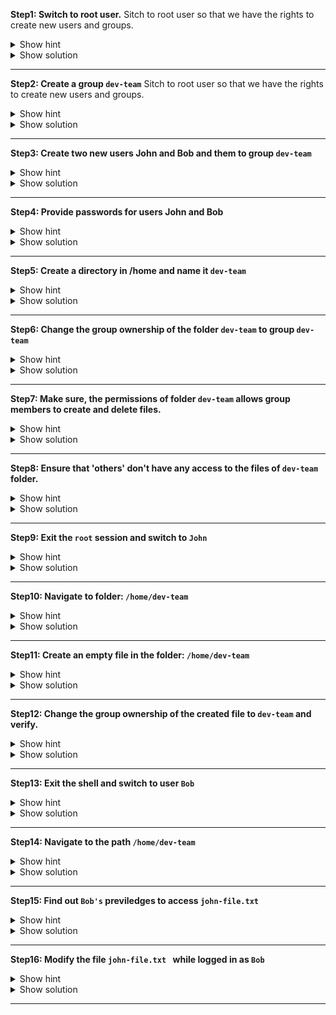 **Step1: Switch to root user.**
Sitch to root user so that we have the rights to create new users and groups.

<details>
<summary> Show hint
</summary>

Use the `sudo` command with flag `i`.

If you have the root password, you can login using that as well.

If you do not have `root` access, use the commands with  appending`sudo`.
</details>

<details>
<summary> Show solution
</summary><br>

`sudo - i`

![img](img\step1.PNG)

</details>

--- 

**Step2: Create a group `dev-team`**
Sitch to root user so that we have the rights to create new users and groups.

<details>
<summary> Show hint
</summary><br>

Use the `groupadd` command.

Syntax: `groupadd group-name`

</details>

<details>
<summary> Show solution
</summary><br>


` groupadd dev-team`

</details>

--- 

**Step3: Create two new users John and Bob and them to group `dev-team`**


<details>
<summary> Show hint
</summary>

Use command `useradd`.

`useradd` creates a new user and adds to the sepcified group.

Syntax: `useradd -G groupname username`

Where `-G` specifies the group.

</details>

<details>
<summary> Show solution
</summary>

`useradd -G dev-team John`

`useradd -G dev-team Bob`

Verify: `cat /etc/group | grep dev-team`

![img](img\step3.PNG)
</details>


--- 

**Step4:  Provide passwords for users John and Bob**


<details>
<summary> Show hint
</summary>


Use command `passwd`

`passwd` creates a password for users.

Syntax: `sudo passwd username`


</details>

<details>
<summary> Show solution
</summary>

`sudo passwd John`

`sudo passwd Bob`

</details>



--- 

**Step5: Create a directory in /home and name it `dev-team`**


<details>
<summary> Show hint
</summary>


Use command `mkdir`

`mkdir` creates a directory.

Syntax: `mkdir directory-name`


</details>

<details>
<summary> Show solution
</summary>

`mkdir /home/dev-team`

Verify:

![img](img\correction.png)


</details>



--- 


**Step6: Change the group ownership of the folder `dev-team`  to group `dev-team`**


<details>
<summary> Show hint
</summary>

Use command `chown`

Syntax: `chown :group-name folder`


</details>

<details>
<summary> Show solution
</summary>

`chown :dev-team /home/dev-team/`

![img](img\step6.PNG)

</details>



--- 

**Step7: Make sure, the permissions of folder `dev-team` allows group members to create and delete files.**


<details>
<summary> Show hint
</summary>

Use command `chmod`

Write permissions allow users and groups to create and delete files.

Syntax: `chmod permissions folder`

</details>

<details>
<summary> Show solution
</summary>

`chmod g+w /home/dev-team/`

![img](img\step7.PNG)

</details>





--- 


**Step8: Ensure that 'others' don't have any access to the files of `dev-team` folder.**


<details>
<summary> Show hint
</summary>

Use command `chmod`

Remove read, write, execute  permissions from 'others' if they exist.

Syntax: `chmod permissions folder`


</details>

<details>
<summary> Show solution
</summary>

`chmod o-rx dev-team `


![img](img\correction2.png)

</details>



--- 

**Step9: Exit the `root` session and switch to `John`**


<details>
<summary> Show hint
</summary>

Use command `exit` to exit the terminal.

Use `su` to switch users.

To confirm current user, use command `whoami`.

Syntax: `su - user`

</details>

<details>
<summary> Show solution
</summary>

`exit`

`su - John `

Verify with command `whoami`.

</details>



--- 


**Step10: Navigate to folder: `/home/dev-team`**


<details>
<summary> Show hint
</summary>

Use command `cd` to switch folders.

Confirm current path with `pwd`.

Syntax: `cd /path/to/folder`


</details>

<details>
<summary> Show solution
</summary>

`cd /home/dev-team`

</details>



--- 


**Step11: Create an empty file in the folder: `/home/dev-team`**


<details>
<summary> Show hint
</summary>

Use command `touch` to create an empty file.

Syntax: `touch filename`

</details>

<details>
<summary> Show solution
</summary>

`touch john-file.txt`

</details>







--- 


**Step12:  Change the group ownership of the created file to `dev-team` and verify.**


<details>
<summary> Show hint
</summary>

Use command `chown` to change ownership.

Syntax: `chown :group file-name`

</details>

<details>
<summary> Show solution
</summary>

`chown :dev-team john-file.txt`

Once group ownership is modified, all members of the group can access this file.

![img](img\step10.PNG)

</details>




--- 


**Step13:  Exit the shell and switch to user `Bob`**


<details>
<summary> Show hint
</summary>

Use command `exit` to exit the terminal.

Use `su` to switch users.

To confirm current user, use command `whoami`.

Syntax: `su - user`

</details>

<details>
<summary> Show solution
</summary>

`exit`

`su - Bob `

Verify the current user with  command `whoami`.

</details>





--- 


**Step14: Navigate to the path `/home/dev-team`**


<details>
<summary> Show hint
</summary>

Use command `cd` to switch folders.

Confirm current path with `pwd`.

Syntax: `cd /path/to/folder`


</details>

<details>
<summary> Show solution
</summary>

`cd /home/dev-team`


</details>





--- 


**Step15: Find out `Bob's` previledges to access `john-file.txt `**


<details>
<summary> Show hint
</summary>


Use command `ls -l` for long listing.

Does group have `rw-` permissions?

Syntax: `ls -l | grep file-name`


</details>

<details>
<summary> Show solution
</summary>

`ls -l | grep john-file.txt`


![img](img\step13.PNG)

</details>



--- 


**Step16: Modify the file `john-file.txt ` while logged in as `Bob`**


<details>
<summary> Show hint
</summary>

Use command `echo` to add some text to the file.

Syntax: `echo "Some text" > >file-name`

This would redirect the quoted text to end of the file.

</details>

<details>
<summary> Show solution
</summary>

`echo "This is Bob's comment" > john-file.txt`

If all the permissions are correctly set, `Bob` would be allowed to edit and save this file. Otherwise you would get an error like this: `Permission denied`.

</details>



--- 












